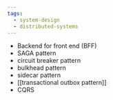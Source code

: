 ```yaml
---
tags:
  - system-design
  - distributed-systems
---
```

- Backend for front end (BFF)
- SAGA pattern
- circuit breaker pattern
- bulkhead pattern
- sidecar pattern
- [[transactional outbox pattern]]
- CQRS

